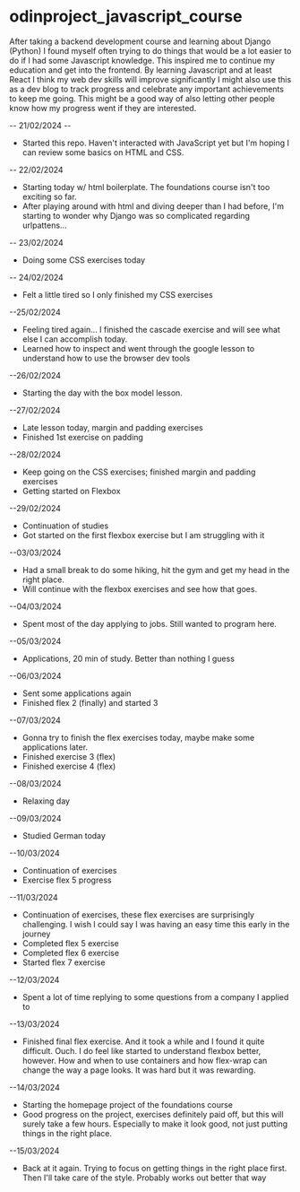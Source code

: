 # odinproject_javascript_course
After taking a backend development course and learning about Django (Python) I found myself often trying to do things that would be a lot easier to do if I had some Javascript knowledge. This inspired me to continue my education and get into the frontend. By learning Javascript and at least React I think my web dev skills will improve significantly
I might also use this as a dev blog to track progress and celebrate any important achievements to keep me going.
This might be a good way of also letting other people know how my progress went if they are interested.

-- 21/02/2024 --
- Started this repo. Haven't interacted with JavaScript yet but I'm hoping I can review some basics on HTML and CSS.

-- 22/02/2024
- Starting today w/ html boilerplate. The foundations course isn't too exciting so far.
- After playing around with html and diving deeper than I had before, I'm starting to wonder why Django was so complicated regarding urlpattens...

-- 23/02/2024
- Doing some CSS exercises today

-- 24/02/2024
- Felt a little tired so I only finished my CSS exercises

--25/02/2024
- Feeling tired again... I finished the cascade exercise and will see what
else I can accomplish today.
- Learned how to inspect and went through the google lesson to understand how
to use the browser dev tools

--26/02/2024
- Starting the day with the box model lesson.

--27/02/2024
- Late lesson today, margin and padding exercises
- Finished 1st exercise on padding

--28/02/2024
- Keep going on the CSS exercises; finished margin and padding exercises
- Getting started on Flexbox

--29/02/2024
- Continuation of studies
- Got started on the first flexbox exercise but I am struggling with it

--03/03/2024
- Had a small break to do some hiking, hit the gym and get my head in the
right place.
- Will continue with the flexbox exercises and see how that goes.

--04/03/2024
- Spent most of the day applying to jobs. Still wanted to program here.

--05/03/2024
- Applications, 20 min of study. Better than nothing I guess

--06/03/2024
- Sent some applications again
- Finished flex 2 (finally) and started 3

--07/03/2024
- Gonna try to finish the flex exercises today, maybe make some applications
later.
- Finished exercise 3 (flex)
- Finished exercise 4 (flex)

--08/03/2024
- Relaxing day

--09/03/2024
- Studied German today

--10/03/2024
- Continuation of exercises
- Exercise flex 5 progress

--11/03/2024
- Continuation of exercises, these flex exercises are surprisingly challenging. I wish I could say I was having an easy time this early in the journey
- Completed flex 5 exercise
- Completed flex 6 exercise
- Started flex 7 exercise

--12/03/2024
- Spent a lot of time replying to some questions from a company I applied to

--13/03/2024
- Finished final flex exercise. And it took a while and I found it quite difficult. Ouch. I do feel like started to understand flexbox better, however. How and when to use containers and how flex-wrap can change the way a page looks. It was hard but it was rewarding.

--14/03/2024
- Starting the homepage project of the foundations course
- Good progress on the project, exercises definitely paid off, but this will surely take a few hours. Especially to make it look good, not just putting things in the right place.

--15/03/2024
- Back at it again. Trying to focus on getting things in the right place first. Then I'll take care of the style. Probably works out better that way